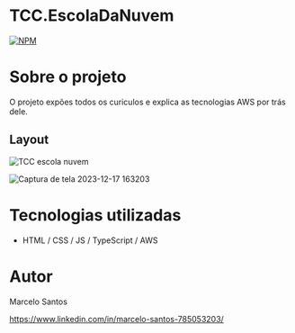 # TCC.EscolaDaNuvem
[![NPM](https://img.shields.io/npm/l/react)](https://github.com/MRC888/TCC.EscolaDaNuvem/commit/a5a394480993d23f99aca64848b45dec082ae712)

# Sobre o projeto

O projeto expões todos os curiculos e explica as tecnologias AWS por trás dele.

## Layout 
![TCC escola nuvem](https://github.com/MRC888/TCC.EscolaDaNuvem/assets/117279769/eee71201-97f9-4e28-b7e3-71f80ad545c7)

![Captura de tela 2023-12-17 163203](https://github.com/MRC888/MyCityHub1/assets/117279769/f185d754-e66e-42a4-a764-6575e56ffcb7)

# Tecnologias utilizadas

- HTML / CSS / JS / TypeScript / AWS

# Autor

Marcelo Santos 

https://www.linkedin.com/in/marcelo-santos-785053203/
